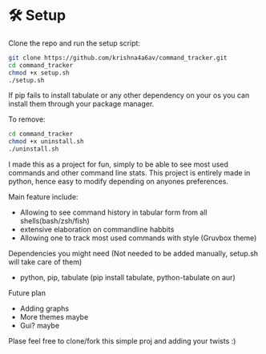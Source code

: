 # 🛠 Setup

Clone the repo and run the setup script:

```bash
git clone https://github.com/krishna4a6av/command_tracker.git
cd command_tracker
chmod +x setup.sh
./setup.sh
```

If pip fails to  install tabulate or any other dependency on your os you can install them through your package manager.


To remove:
```bash
cd command_tracker
chmod +x uninstall.sh
./uninstall.sh
```

I made this as a project for fun, simply to be able to see most used commands and other command line stats. This project is entirely made in python, hence easy to modify depending on anyones preferences.

Main feature include:
 - Allowing to see command history in tabular form from all shells(bash/zsh/fish)
 - extensive elaboration on commandline habbits 
 - Allowing one to track most used commands with style (Gruvbox theme)


Dependencies you might need (Not needed to be added manually, setup.sh will take care of them)
  - python, pip, tabulate (pip install tabulate, python-tabulate on aur)


Future plan
  - Adding graphs
  - More themes maybe
  - Gui? maybe


Plase feel free to clone/fork this simple proj and adding your twists :)
